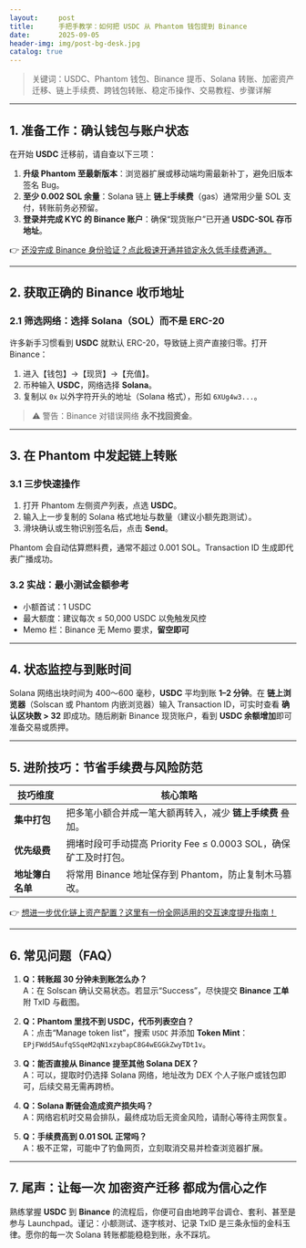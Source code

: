 ```yaml
---
layout:     post
title:      手把手教学：如何把 USDC 从 Phantom 钱包提到 Binance
date:       2025-09-05
header-img: img/post-bg-desk.jpg
catalog: true
---
```


> 关键词：USDC、Phantom 钱包、Binance 提币、Solana 转账、加密资产迁移、链上手续费、跨钱包转账、稳定币操作、交易教程、步骤详解

---

## 1. 准备工作：确认钱包与账户状态

在开始 **USDC** 迁移前，请自查以下三项：

1. **升级 Phantom 至最新版本**：浏览器扩展或移动端均需最新补丁，避免旧版本签名 Bug。  
2. **至少 0.002 SOL 余量**：Solana 链上 **链上手续费**（gas）通常用少量 SOL 支付，转账前务必预留。  
3. **登录并完成 KYC 的 Binance 账户**：确保“现货账户”已开通 **USDC-SOL 存币地址**。  

👉 [还没完成 Binance 身份验证？点此极速开通并锁定永久低手续费通道。](https://okxdog.com/)

---

## 2. 获取正确的 Binance 收币地址

### 2.1 筛选网络：选择 Solana（SOL）而不是 ERC-20
许多新手习惯看到 **USDC** 就默认 ERC-20，导致链上资产直接归零。打开 Binance：

1. 进入【钱包】→【现货】→【充值】。  
2. 币种输入 **USDC**，网络选择 **Solana**。  
3. 复制以 `0x` 以外字符开头的地址（Solana 格式），形如 `6XUg4w3...`。

> ⚠️ 警告：Binance 对错误网络 **永不找回资金**。

---

## 3. 在 Phantom 中发起链上转账

### 3.1 三步快速操作

1. 打开 Phantom 左侧资产列表，点选 **USDC**。  
2. 输入上一步复制的 Solana 格式地址与数量（建议小额先跑测试）。  
3. 滑块确认或生物识别签名后，点击 **Send**。

Phantom 会自动估算燃料费，通常不超过 0.001 SOL。Transaction ID 生成即代表广播成功。

### 3.2 实战：最小测试金额参考

- 小额首试：1 USDC  
- 最大额度：建议每次 ≤ 50,000 USDC 以免触发风控  
- Memo 栏：Binance 无 Memo 要求，**留空即可**

---

## 4. 状态监控与到账时间

Solana 网络出块时间为 400～600 毫秒，**USDC** 平均到账 **1–2 分钟**。在 **链上浏览器**（Solscan 或 Phantom 内嵌浏览器）输入 Transaction ID，可实时查看 **确认区块数 > 32** 即成功。随后刷新 Binance 现货账户，看到 **USDC 余额增加**即可准备交易或质押。

---

## 5. 进阶技巧：节省手续费与风险防范

| 技巧维度 | 核心策略 |
|----------|----------|
| **集中打包** | 把多笔小额合并成一笔大额再转入，减少 **链上手续费** 叠加。 |
| **优先级费** | 拥堵时段可手动提高 Priority Fee ≤ 0.0003 SOL，确保矿工及时打包。 |
| **地址簿白名单** | 将常用 Binance 地址保存到 Phantom，防止复制木马篡改。 |

👉 [想进一步优化链上资产配置？这里有一份全网适用的交互速度提升指南！](https://okxdog.com/)

---

## 6. 常见问题（FAQ）

1. **Q：转账超 30 分钟未到账怎么办？**  
   A：在 Solscan 确认交易状态。若显示“Success”，尽快提交 **Binance 工单** 附 TxID 与截图。

2. **Q：Phantom 里找不到 USDC，代币列表空白？**  
   A：点击“Manage token list”，搜索 `USDC` 并添加 **Token Mint**：`EPjFWdd5AufqSSqeM2qN1xzybapC8G4wEGGkZwyTDt1v`。

3. **Q：能否直接从 Binance 提至其他 Solana DEX？**  
   A：可以，提取时仍选择 Solana 网络，地址改为 DEX 个人子账户或钱包即可，后续交易无需再跨桥。

4. **Q：Solana 断链会造成资产损失吗？**  
   A：网络宕机时交易会排队，最终成功后无资金风险，请耐心等待主网恢复。

5. **Q：手续费高到 0.01 SOL 正常吗？**  
   A：极不正常，可能中了钓鱼网页，立刻取消交易并检查浏览器扩展。

---

## 7. 尾声：让每一次 **加密资产迁移** 都成为信心之作

熟练掌握 **USDC** 到 **Binance** 的流程后，你便可自由地跨平台调仓、套利、甚至是参与 Launchpad。谨记：小额测试、逐字核对、记录 TxID 是三条永恒的金科玉律。愿你的每一次 Solana 转账都能稳稳到账，永不踩坑。